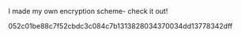 I made my own encryption scheme- check it out!

052c01be88c7f52cbdc3c084c7b1313828034370034dd13778342dff
